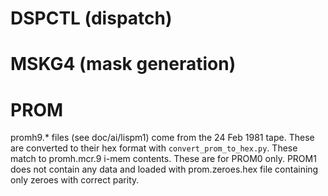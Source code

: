 
# DSPCTL (dispatch)

# MSKG4 (mask generation)

# PROM

promh9.* files (see doc/ai/lispm1) come from the 24 Feb 1981 tape. These are converted to their hex format with `convert_prom_to_hex.py`. These match to promh.mcr.9 i-mem contents. These are for PROM0 only. PROM1 does not contain any data and loaded with prom.zeroes.hex file containing only zeroes with correct parity.